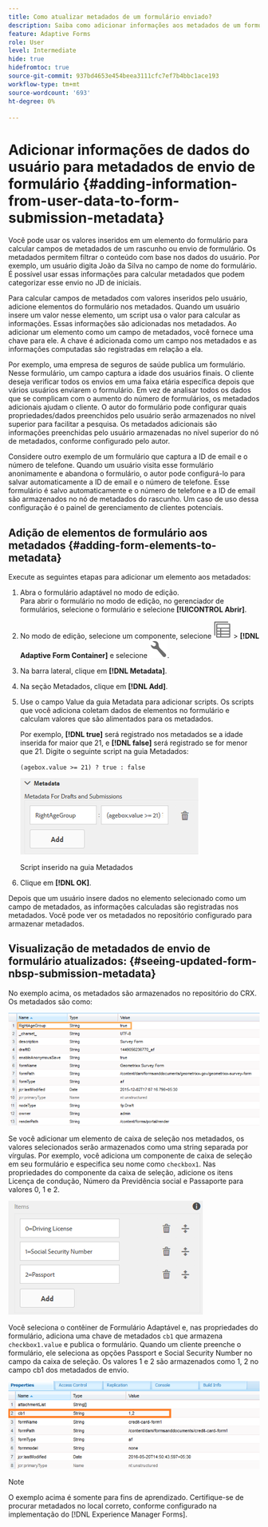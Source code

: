 ```yaml
---
title: Como atualizar metadados de um formulário enviado?
description: Saiba como adicionar informações aos metadados de um formulário enviado com dados fornecidos pelo usuário. Saiba mais sobre como visualizar os metadados de envio de formulário atualizados no repositório do CRX.
feature: Adaptive Forms
role: User
level: Intermediate
hide: true
hidefromtoc: true
source-git-commit: 937bd4653e454beea3111cfc7ef7b4bbc1ace193
workflow-type: tm+mt
source-wordcount: '693'
ht-degree: 0%

---
```



# Adicionar informações de dados do usuário para metadados de envio de formulário {#adding-information-from-user-data-to-form-submission-metadata}

Você pode usar os valores inseridos em um elemento do formulário para calcular campos de metadados de um rascunho ou envio de formulário. Os metadados permitem filtrar o conteúdo com base nos dados do usuário. Por exemplo, um usuário digita João da Silva no campo de nome do formulário. É possível usar essas informações para calcular metadados que podem categorizar esse envio no JD de iniciais.

Para calcular campos de metadados com valores inseridos pelo usuário, adicione elementos do formulário nos metadados. Quando um usuário insere um valor nesse elemento, um script usa o valor para calcular as informações. Essas informações são adicionadas nos metadados. Ao adicionar um elemento como um campo de metadados, você fornece uma chave para ele. A chave é adicionada como um campo nos metadados e as informações computadas são registradas em relação a ela.

Por exemplo, uma empresa de seguros de saúde publica um formulário. Nesse formulário, um campo captura a idade dos usuários finais. O cliente deseja verificar todos os envios em uma faixa etária específica depois que vários usuários enviarem o formulário. Em vez de analisar todos os dados que se complicam com o aumento do número de formulários, os metadados adicionais ajudam o cliente. O autor do formulário pode configurar quais propriedades/dados preenchidos pelo usuário serão armazenados no nível superior para facilitar a pesquisa. Os metadados adicionais são informações preenchidas pelo usuário armazenadas no nível superior do nó de metadados, conforme configurado pelo autor.

Considere outro exemplo de um formulário que captura a ID de email e o número de telefone. Quando um usuário visita esse formulário anonimamente e abandona o formulário, o autor pode configurá-lo para salvar automaticamente a ID de email e o número de telefone. Esse formulário é salvo automaticamente e o número de telefone e a ID de email são armazenados no nó de metadados do rascunho. Um caso de uso dessa configuração é o painel de gerenciamento de clientes potenciais.

## Adição de elementos de formulário aos metadados {#adding-form-elements-to-metadata}

Execute as seguintes etapas para adicionar um elemento aos metadados:

1. Abra o formulário adaptável no modo de edição.\
   Para abrir o formulário no modo de edição, no gerenciador de formulários, selecione o formulário e selecione **[!UICONTROL Abrir]**.
1. No modo de edição, selecione um componente, selecione ![nível do campo](assets/select_parent_icon.svg) > **[!DNL Adaptive Form Container]** e selecione ![cmppr](assets/configure-icon.svg).
1. Na barra lateral, clique em **[!DNL Metadata]**.
1. Na seção Metadados, clique em **[!DNL Add]**.
1. Use o campo Value da guia Metadata para adicionar scripts. Os scripts que você adiciona coletam dados de elementos no formulário e calculam valores que são alimentados para os metadados.

   Por exemplo, **[!DNL true]** será registrado nos metadados se a idade inserida for maior que 21, e **[!DNL false]** será registrado se for menor que 21. Digite o seguinte script na guia Metadados:

   `(agebox.value >= 21) ? true : false`

   ![Script de metadados](assets/add-element-metadata.png)

   Script inserido na guia Metadados

1. Clique em **[!DNL OK]**.

Depois que um usuário insere dados no elemento selecionado como um campo de metadados, as informações calculadas são registradas nos metadados. Você pode ver os metadados no repositório configurado para armazenar metadados.

## Visualização de metadados de envio de formulário atualizados: {#seeing-updated-form-nbsp-submission-metadata}

No exemplo acima, os metadados são armazenados no repositório do CRX. Os metadados são como:

![Metadados](assets/metadata_entry_new.png)

Se você adicionar um elemento de caixa de seleção nos metadados, os valores selecionados serão armazenados como uma string separada por vírgulas. Por exemplo, você adiciona um componente de caixa de seleção em seu formulário e especifica seu nome como `checkbox1`. Nas propriedades do componente da caixa de seleção, adicione os itens Licença de condução, Número da Previdência social e Passaporte para valores 0, 1 e 2.

![Armazenando vários valores de uma caixa de seleção](assets/checkbox-metadata.png)

Você seleciona o contêiner de Formulário Adaptável e, nas propriedades do formulário, adiciona uma chave de metadados `cb1` que armazena `checkbox1.value` e publica o formulário. Quando um cliente preenche o formulário, ele seleciona as opções Passport e Social Security Number no campo da caixa de seleção. Os valores 1 e 2 são armazenados como 1, 2 no campo cb1 dos metadados de envio.

![Entrada de metadados para vários valores selecionados em um campo de caixa de seleção](assets/metadata-entry.png)

>[!NOTE]
>
>O exemplo acima é somente para fins de aprendizado. Certifique-se de procurar metadados no local correto, conforme configurado na implementação do [!DNL Experience Manager Forms].